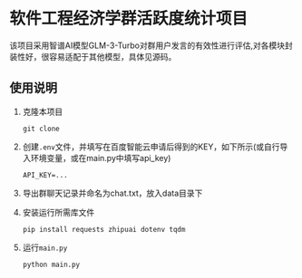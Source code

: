 # 软件工程经济学群活跃度统计项目

该项目采用智谱AI模型GLM-3-Turbo对群用户发言的有效性进行评估,对各模块封装性好，很容易适配于其他模型，具体见源码。

## 使用说明

1. 克隆本项目

    ```shell
    git clone 
    ```

2. 创建`.env`文件，并填写在百度智能云申请后得到的KEY，如下所示(或自行导入环境变量，或在main.py中填写api_key)

   ```text
   API_KEY=...
   ```

3. 导出群聊天记录并命名为chat.txt，放入data目录下

4. 安装运行所需库文件

   ```shell
   pip install requests zhipuai dotenv tqdm
   ```

5. 运行`main.py`

   ```shell
   python main.py
   ```
